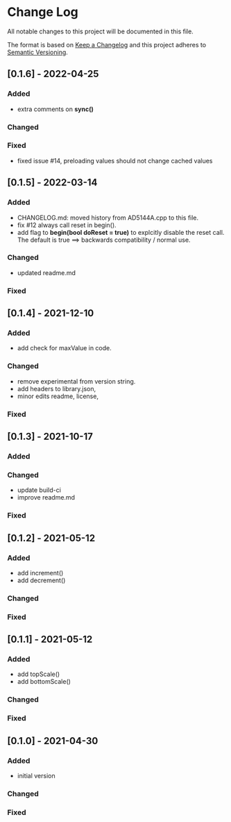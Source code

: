# Change Log
All notable changes to this project will be documented in this file.

The format is based on [Keep a Changelog](http://keepachangelog.com/)
and this project adheres to [Semantic Versioning](http://semver.org/).


## [0.1.6] - 2022-04-25

### Added
- extra comments on **sync()**

### Changed

### Fixed
- fixed issue #14, preloading values should not change cached values


## [0.1.5] - 2022-03-14

### Added
- CHANGELOG.md: moved history from AD5144A.cpp to this file.
- fix #12 always call reset in begin().
- add flag to **begin(bool doReset = true)** to explcitly disable the reset
call. The default is true ==> backwards compatibility / normal use.

### Changed
- updated readme.md

### Fixed


## [0.1.4] - 2021-12-10

### Added
- add check for maxValue in code.

### Changed
- remove experimental from version string.
- add headers to library.json,
- minor edits readme, license,

### Fixed


## [0.1.3] - 2021-10-17

### Added

### Changed
- update build-ci
- improve readme.md

### Fixed


## [0.1.2] - 2021-05-12

### Added
- add increment() 
- add decrement()

### Changed

### Fixed


## [0.1.1] - 2021-05-12

### Added
- add topScale() 
- add bottomScale()

### Changed

### Fixed


## [0.1.0] - 2021-04-30

### Added
- initial version

### Changed

### Fixed


